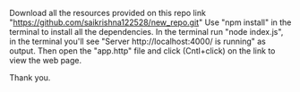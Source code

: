 Download all the resources provided on this repo link "https://github.com/saikrishna122528/new_repo.git" 
Use "npm install" in the terminal to install all the dependencies.
In the terminal run "node index.js", in the terminal you'll see "Server http://localhost:4000/ is running" as output.
Then open the "app.http" file and click (Cntl+click) on the link to view the web page.

Thank you.
